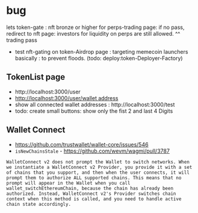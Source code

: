 # bug

lets token-gate : nft bronze or higher for perps-trading page: if no pass, redirect to nft page: investors for liquidity on perps are still allowed. ^^ trading pass

- test nft-gating on token-Airdrop page : targeting memecoin launchers basically : to prevent floods. (todo: deploy:token-Deployer-Factory)

## TokenList page

- http://localhost:3000/user
- [http://localhost:3000/user/wallet address](http://localhost:3000/user/0xCDeb7F7974D89Fd71089487D65AA9731d7E846F5)
- show all connected wallet addresses : http://localhost:3000/test
- todo: create small buttons: show only the fist 2 and last 4 Digits

## Wallet Connect

- https://github.com/trustwallet/wallet-core/issues/546
- `isNewChainsStale` - https://github.com/wevm/wagmi/pull/3787

`WalletConnect v2 does not prompt the Wallet to switch networks. When we instantiate a WalletConnect v2 Provider, you provide it with a set of chains that you support, and then when the user connects, it will prompt them to authorize ALL supported chains. This means that no prompt will appear in the Wallet when you call wallet_switchEthereumChain, because the chain has already been authorized. Instead, WalletConnect v2's Provider switches chain context when this method is called, and you need to handle active chain state accordingly.`
